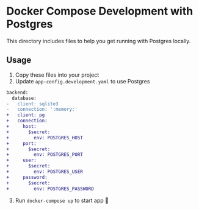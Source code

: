 # Docker Compose Development with Postgres

This directory includes files to help you get running with Postgres locally.

## Usage

1. Copy these files into your project
2. Update `app-config.development.yaml` to use Postgres

```diff
backend:
  database:
-   client: sqlite3
-   connection: ':memory:'
+   client: pg
+   connection:
+     host:
+       $secret:
+         env: POSTGRES_HOST
+     port:
+       $secret:
+         env: POSTGRES_PORT
+     user:
+       $secret:
+         env: POSTGRES_USER
+     password:
+       $secret:
+         env: POSTGRES_PASSWORD
```

3. Run `docker-compose up` to start app 🎉
